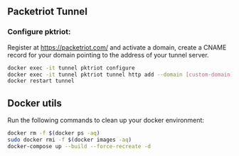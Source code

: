 ## Packetriot Tunnel

### Configure pktriot:

Register at https://packetriot.com/ and activate a domain, create a CNAME record for your domain pointing to the address of your tunnel server.


```bash
docker exec -it tunnel pktriot configure
docker exec -it tunnel pktriot tunnel http add --domain [custom-domain] --destination frontend --http 80
docker restart tunnel
```

## Docker utils 

Run the following commands to clean up your docker environment:

```bash
docker rm -f $(docker ps -aq) 
sudo docker rmi -f $(docker images -aq)
docker-compose up --build --force-recreate -d
```